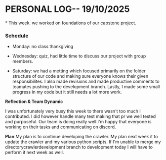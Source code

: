 <h1>PERSONAL LOG-- 19/10/2025</h1>
* This week. we worked on foundations of our capstone project. 
<h3> Schedule</h3>

- Monday: no class thankgiving

- Wednesday: quiz, had little time to discuss our project with group members.

- Saturday: we had a metting which focused primarily on the folder structure of our code and making sure everyone knows their given responsibilites. I also made revisions and made productive comments to teamates pushing to the development branch. Lastly, I made some small progress in my code but it still needs a lot more work. 

**Reflection & Team Dynamic**

I was unfortunately very busy this week to there wasn't too much I contributed. I did however handle many test making that pr we well tested and purposeful. Our team is doing really well I'm happy that everyone is working on their tasks and communicating on discord.

**Plan**
My plan is to continue developing the crawler. My plan next week it to update the crawler and my various python scripts. If I'm unable to merge my directorycrawlerdevelopment branch to development today I will have to perform it next week as well. 